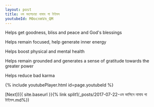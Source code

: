 ```yaml
---
layout: post
title: ওম মহাগড়ায়া নামায গা টাইমস
youtubeId: M0ocnmVn_QM
---
```

 
 
Helps get goodness, bliss and peace and God's blessings
 
Helps remain focused, help generate inner energy 
 
Helps boost physical and mental health 
 
Helps remain grounded and generates a sense of gratitude towards the greater power 
 
Helps reduce bad karma
 
 
 
 


{% include youtubePlayer.html id=page.youtubeId %}
 
[Next]({{ site.baseurl }}{% link  split1/_posts/2017-07-22-ওম ভাসিনে নামায গা টাইমস.md%})
 

